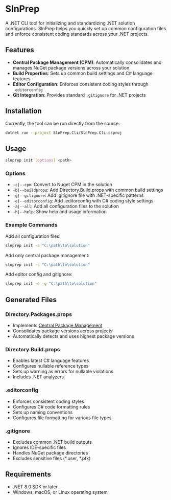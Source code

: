 # SlnPrep

A .NET CLI tool for initializing and standardizing .NET solution configurations. SlnPrep helps you quickly set up common configuration files and enforce consistent coding standards across your .NET projects.

## Features

- **Central Package Management (CPM)**: Automatically consolidates and manages NuGet package versions across your solution
- **Build Properties**: Sets up common build settings and C# language features
- **Editor Configuration**: Enforces consistent coding styles through `.editorconfig`
- **Git Integration**: Provides standard `.gitignore` for .NET projects

## Installation

Currently, the tool can be run directly from the source:

```bash
dotnet run --project SlnPrep.Cli/SlnPrep.Cli.csproj
```

## Usage

```bash
slnprep init [options] <path>
```

### Options

- `-c|--cpm`: Convert to Nuget CPM in the solution
- `-b|--buildprops`: Add Directory.Build.props with common build settings
- `-g|--gitignore`: Add .gitignore file with .NET-specific patterns
- `-e|--editorconfig`: Add .editorconfig with C# coding style settings
- `-a|--all`: Add all configuration files to the solution
- `-h|--help`: Show help and usage information

### Example Commands

Add all configuration files:
```bash
slnprep init -a "C:\path\to\solution"
```

Add only central package management:
```bash
slnprep init -c "C:\path\to\solution"
```

Add editor config and gitignore:
```bash
slnprep init -e -g "C:\path\to\solution"
```

## Generated Files

### Directory.Packages.props
- Implements [Central Package Management](https://learn.microsoft.com/en-us/nuget/consume-packages/central-package-management)
- Consolidates package versions across projects
- Automatically detects and uses highest package versions

### Directory.Build.props
- Enables latest C# language features
- Configures nullable reference types
- Sets up warning as errors for nullable violations
- Includes .NET analyzers

### .editorconfig
- Enforces consistent coding styles
- Configures C# code formatting rules
- Sets up naming conventions
- Configures file formatting for various file types

### .gitignore
- Excludes common .NET build outputs
- Ignores IDE-specific files
- Handles NuGet package directories
- Excludes sensitive files (*.user, *.pfx)

## Requirements

- .NET 8.0 SDK or later
- Windows, macOS, or Linux operating system